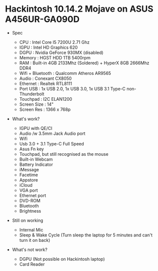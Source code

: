 # Hackintosh 10.14.2 Mojave on ASUS A456UR-GA090D

* Spec
  - CPU : Intel Core I5 7200U 2.71 Ghz
  - IGPU : Intel HD Graphics 620
  - DGPU : Nvidia GeForce 930MX (disabled)
  - Memory : HGST HDD 1TB 5400rpm
  - RAM : Built-in  4GB 2133Mhz (Soldered) + HyperX 8GB 2666Mhz DDR4 
  - Wifi + Bluetooth : Qualcomm Atheros AR9565
  - Audio : Conexant CX8050
  - Ethernet : Realtek RTL8111
  - Port USB : 1x USB 2.0, 1x USB 3.0, 1x USB 3.1 Type-C non-Thunderbolt
  - Touchpad : I2C ELAN1200
  - Screen Size : 14"
  - Screen Res : 1366 x 768p


* What's work? 
  - IGPU with QE/CI
  - Audio /w 3.5mm Jack Audio port
  - Wifi
  - Usb 3.0 + 3.1 Type-C Full Speed
  - Asus Fn key
  - Touchpad, but still recognised as the mouse
  - Built-in Webcam
  - Battery Indicator
  - iMessage
  - Facetime
  - Appstore
  - iCloud
  - VGA port
  - Ethernet port
  - DVD-ROM
  - Bluetooth 
  - Brightness

* Still on working
  - Internal Mic
  - Sleep & Wake Cycle (Turn sleep the laptop for 5 minutes and can't turn it on back)

* What's not work?
  - DGPU (Not possible on Hackintosh laptop)
  - Card Reader
